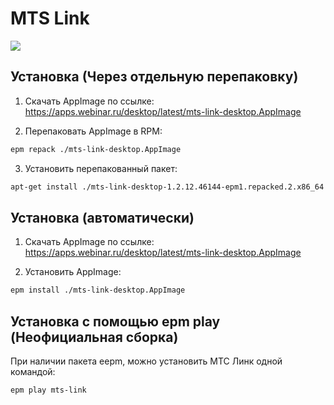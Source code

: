 # MTS Link

![](https://alt-gnome.wiki/mts-link/mts-link-3.png)

## Установка (Через отдельную перепаковку)

1. Скачать AppImage по ссылке: https://apps.webinar.ru/desktop/latest/mts-link-desktop.AppImage

2. Перепаковать AppImage в RPM:
```bash
epm repack ./mts-link-desktop.AppImage
```

3. Установить перепакованный пакет:
```bash
apt-get install ./mts-link-desktop-1.2.12.46144-epm1.repacked.2.x86_64.rpm
```

## Установка (автоматически)

1. Скачать AppImage по ссылке: https://apps.webinar.ru/desktop/latest/mts-link-desktop.AppImage

2. Установить AppImage:
```bash
epm install ./mts-link-desktop.AppImage
```

## Установка c помощью epm play (Неофициальная сборка)

При наличии пакета eepm, можно установить МТС Линк одной командой:
```bash
epm play mts-link
```

